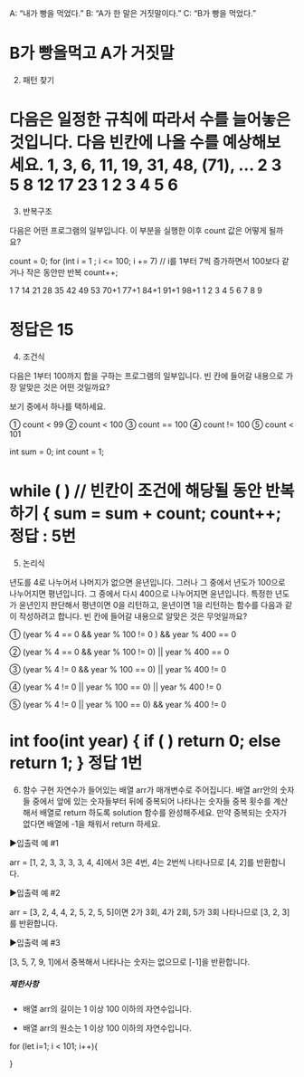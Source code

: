 A: “내가 빵을 먹었다.”
B: “A가 한 말은 거짓말이다.”
C: “B가 빵을 먹었다.”

B가 빵을먹고 A가 거짓말
=========
2) 패턴 찾기

다음은 일정한 규칙에 따라서 수를 늘어놓은 것입니다. 다음 빈칸에 나올 수를 예상해보세요.
1, 3, 6, 11, 19, 31, 48, (71), …
  2  3  5   8  12  17 23
    1 2   3  4   5  6
==================
3) 반복구조

다음은 어떤 프로그램의 일부입니다. 이 부분을 실행한 이후 count 값은 어떻게 될까요?

count = 0;
for (int i = 1 ; i <= 100; i += 7) // i를 1부터 7씩 증가하면서 100보다 같거나 작은 동안만 반복
    count++;

1 7 14 21 28 35 42 49 53 70+1 77+1 84+1 91+1 98+1
1 2 3 4 5 6 7 8 9

정답은 15
==================
4) 조건식

다음은 1부터 100까지 합을 구하는 프로그램의 일부입니다. 빈 칸에 들어갈 내용으로 가장 알맞은 것은 어떤 것일까요?

보기 중에서 하나를 택하세요.

① count < 99  ② count < 100  ③ count == 100  ④ count != 100  ⑤ count < 101

int sum = 0;
int count = 1;

while (    ) // 빈칸이 조건에 해당될 동안 반복하기
{
	sum = sum + count;
	count++;
  정답 : 5번
=============
5) 논리식

년도를 4로 나누어서 나머지가 없으면 윤년입니다. 그러나 그 중에서 년도가 100으로 나누어지면 평년입니다. 그 중에서 다시 400으로 나누어지면 윤년입니다. 특정한 년도가 윤년인지 판단해서 평년이면 0을 리턴하고, 윤년이면 1을 리턴하는 함수를 다음과 같이 작성하려고 합니다. 빈 칸에 들어갈 내용으로 알맞은 것은 무엇일까요?



① (year % 4 == 0 && year % 100 != 0 ) && year % 400 == 0

② (year % 4 == 0 && year % 100 != 0) || year % 400 == 0

③ (year % 4 != 0 && year % 100 == 0) || year % 400 != 0

④ (year % 4 != 0 || year % 100 == 0) || year % 400 != 0

⑤ (year % 4 != 0 || year % 100 == 0) && year % 400 != 0

int foo(int year) {
	if (    )
        return 0;
	else
        return 1;
}
정답 1번
=================
6) 함수 구현
자연수가 들어있는 배열 arr가 매개변수로 주어집니다.
배열 arr안의 숫자들 중에서 앞에 있는 숫자들부터 뒤에 중복되어 나타나는 숫자들 중복 횟수를 계산해서 배열로 return 하도록 solution 함수를 완성해주세요.
만약 중복되는 숫자가 없다면 배열에 -1을 채워서 return 하세요.



▶입출력 예 #1

arr = [1, 2, 3, 3, 3, 3, 4, 4]에서 3은 4번, 4는 2번씩 나타나므로 [4, 2]를 반환합니다.



▶입출력 예 #2

arr = [3, 2, 4, 4, 2, 5, 2, 5, 5]이면 2가 3회, 4가 2회, 5가 3회 나타나므로 [3, 2, 3]를 반환합니다.



▶입출력 예 #3

[3, 5, 7, 9, 1]에서 중복해서 나타나는 숫자는 없으므로 [-1]을 반환합니다.



##### 제한사항

- 배열 arr의 길이는 1 이상 100 이하의 자연수입니다.

- 배열 arr의 원소는 1 이상 100 이하의 자연수입니다.

for (let i=1; i < 101; i++){

}